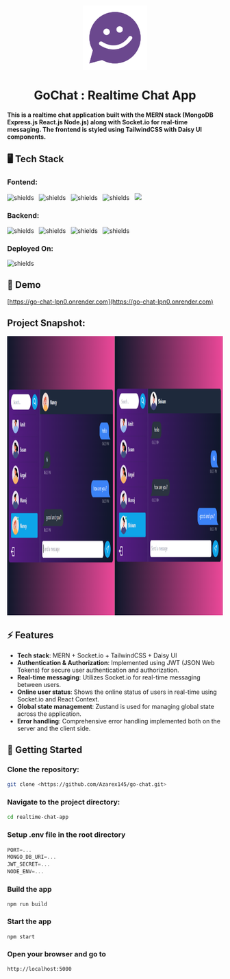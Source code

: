 <p align="center"><img src="screenshots/logo.png" alt="project-logo" width=150px></p>

<h1 align="center" id="title">GoChat : Realtime Chat App</h1>

<h4> This is a realtime chat application built with the MERN stack (MongoDB Express.js React.js Node.js) along with Socket.io for real-time messaging. The frontend is styled using TailwindCSS with Daisy UI components.</h4>

## 🖥️ Tech Stack

<h3>Fontend:</h3>
<p align="left">
<img src="https://img.shields.io/badge/JavaScript-323330?style=for-the-badge&amp;logo=javascript&amp;logoColor=F7DF1E" alt="shields">&nbsp;&nbsp;
<img src="https://img.shields.io/badge/React-20232A?style=for-the-badge&amp;logo=react&amp;logoColor=61DAFB" alt="shields">&nbsp;&nbsp;
<img src="https://img.shields.io/badge/React_Router-CA4245?style=for-the-badge&amp;logo=react-router&amp;logoColor=white" alt="shields">&nbsp;&nbsp;
<img src="https://img.shields.io/badge/Tailwind_CSS-38B2AC?style=for-the-badge&amp;logo=tailwind-css&amp;logoColor=white" alt="shields">&nbsp;&nbsp;
<img src="https://img.shields.io/badge/daisyui-5A0EF8?style=for-the-badge&logo=daisyui&logoColor=white"/></p>

<h3>Backend:</h3>
<p align="left">
<img src="https://img.shields.io/badge/JWT-black?style=for-the-badge&amp;logo=JSON%20web%20tokens" alt="shields">&nbsp;&nbsp;
<img src="https://img.shields.io/badge/Node.js-43853D?style=for-the-badge&amp;logo=node.js&amp;logoColor=white" alt="shields">&nbsp;&nbsp;
<img src="https://img.shields.io/badge/Express.js-blue?style=for-the-badge&amp;logo=node.js&amp;logoColor=white" alt="shields">&nbsp;&nbsp;
<img src="https://img.shields.io/badge/MongoDB-4EA94B?style=for-the-badge&amp;logo=mongodb&amp;logoColor=white" alt="shields"></p>


<h3>Deployed On:</h3>
<p><img src="https://img.shields.io/badge/RENDER-00C7B7?style=for-the-badge" alt="shields"></p>


<h2>🚀 Demo</h2>

[https://go-chat-lpn0.onrender.com](https://go-chat-lpn0.onrender.com)

<h2>Project Snapshot:</h2>
<img src="screenshots/realtime.png" alt="project-screenshot" width="1400" height="650">

<h2>⚡️ Features</h2>

- **Tech stack**: MERN + Socket.io + TailwindCSS + Daisy UI
- **Authentication & Authorization**: Implemented using JWT (JSON Web Tokens) for secure user authentication and authorization.
- **Real-time messaging**: Utilizes Socket.io for real-time messaging between users.
- **Online user status**: Shows the online status of users in real-time using Socket.io and React Context.
- **Global state management**: Zustand is used for managing global state across the application.
- **Error handling**: Comprehensive error handling implemented both on the server and the client side.

<h2>🚩 Getting Started</h2>

### Clone the repository:
```bash
git clone <https://github.com/Azarex145/go-chat.git>
```
### Navigate to the project directory:
```bash
cd realtime-chat-app
```

### Setup .env file in the root directory
```js
PORT=...
MONGO_DB_URI=...
JWT_SECRET=...
NODE_ENV=...
```

### Build the app
```shell
npm run build
```

### Start the app
```shell
npm start
```

### Open your browser and go to 
```
http://localhost:5000
```